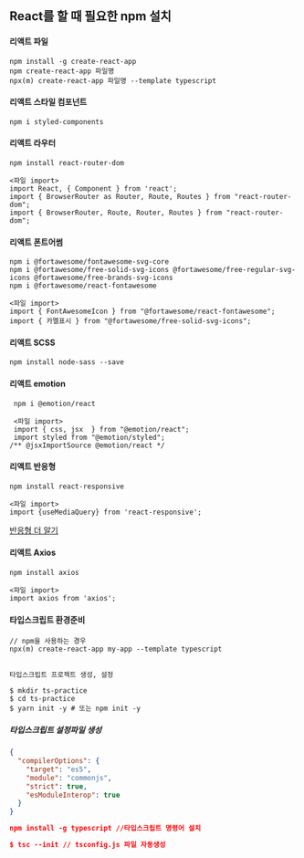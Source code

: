 ## React를 할 때 필요한 npm 설치

#### 리액트 파일

    npm install -g create-react-app
    npm create-react-app 파일명
    npx(m) create-react-app 파일명 --template typescript

#### 리액트 스타일 컴포넌트

    npm i styled-components

#### 리액트 라우터

    npm install react-router-dom

    <파일 import>
    import React, { Component } from 'react';
    import { BrowserRouter as Router, Route, Routes } from "react-router-dom";
    import { BrowserRouter, Route, Router, Routes } from "react-router-dom";

#### 리액트 폰트어썸

    npm i @fortawesome/fontawesome-svg-core
    npm i @fortawesome/free-solid-svg-icons @fortawesome/free-regular-svg-icons @fortawesome/free-brands-svg-icons
    npm i @fortawesome/react-fontawesome

    <파일 import>
    import { FontAwesomeIcon } from "@fortawesome/react-fontawesome";
    import { 카멜표시 } from "@fortawesome/free-solid-svg-icons";

#### 리액트 SCSS

    npm install node-sass --save

#### 리액트 emotion

     npm i @emotion/react

     <파일 import>
     import { css, jsx  } from "@emotion/react";
     import styled from "@emotion/styled";
    /** @jsxImportSource @emotion/react */

#### 리액트 반응형

    npm install react-responsive

    <파일 import>
    import {useMediaQuery} from 'react-responsive';

[반응형 더 알기](https://velog.io/@hyerin0930/React-%EB%B0%98%EC%9D%91%ED%98%95-%EA%B5%AC%ED%98%84%ED%95%98%EA%B8%B0-with-react-responsive)

#### 리액트 Axios

    npm install axios

    <파일 import>
    import axios from 'axios';

#### 타입스크립트 환경준비

    // npm을 사용하는 경우
    npx(m) create-react-app my-app --template typescript


    타입스크립트 프로젝트 생성, 설정

    $ mkdir ts-practice
    $ cd ts-practice
    $ yarn init -y # 또는 npm init -y

##### 타입스크립트 설정파일 생성

```json
{
  "compilerOptions": {
    "target": "es5",
    "module": "commonjs",
    "strict": true,
    "esModuleInterop": true
  }
}

npm install -g typescript //타입스크립트 명령어 설치

$ tsc --init // tsconfig.js 파일 자동생성
```
